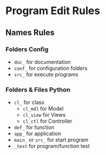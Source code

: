 # Program Edit Rules
## Names Rules
### Folders Config
- `doc_` for documentation
- `conf_` for configuration folders
- `src_` for execute programs
### Folders & Files Python
- `cl_` for class
  - `cl_mdl` for Model
  - `cl_view` for Views
  - `cl_ctl` for Controller
- `def_` for function
- `app_` for application
- `main_` or `src_` for start program
- `_test` for program/function test
